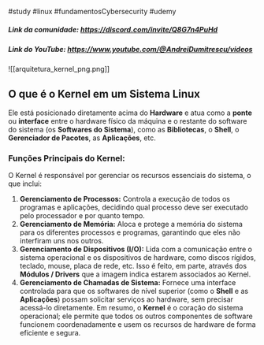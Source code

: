 #study #linux #fundamentosCybersecurity #udemy
##### Link da comunidade: https://discord.com/invite/Q8G7n4PuHd

##### Link do YouTube: https://www.youtube.com/@AndreiDumitrescu/videos

![[arquitetura_kernel_png.png]]
## O que é o Kernel em um Sistema Linux

Ele está posicionado diretamente acima do **Hardware** e atua como a **ponte** ou **interface** entre o hardware físico da máquina e o restante do software do sistema (os **Softwares do Sistema**), como as **Bibliotecas**, o **Shell**, o **Gerenciador de Pacotes**, as **Aplicações**, etc.
### Funções Principais do Kernel:
O Kernel é responsável por gerenciar os recursos essenciais do sistema, o que inclui:
1. **Gerenciamento de Processos:** Controla a execução de todos os programas e aplicações, decidindo qual processo deve ser executado pelo processador e por quanto tempo.
2. **Gerenciamento de Memória:** Aloca e protege a memória do sistema para os diferentes processos e programas, garantindo que eles não interfiram uns nos outros.
3. **Gerenciamento de Dispositivos (I/O):** Lida com a comunicação entre o sistema operacional e os dispositivos de hardware, como discos rígidos, teclado, mouse, placa de rede, etc. Isso é feito, em parte, através dos **Módulos / Drivers** que a imagem indica estarem associados ao Kernel.
4. **Gerenciamento de Chamadas de Sistema:** Fornece uma interface controlada para que os softwares de nível superior (como o **Shell** e as **Aplicações**) possam solicitar serviços ao hardware, sem precisar acessá-lo diretamente.
Em resumo, o **Kernel** é o coração do sistema operacional; ele permite que todos os outros componentes de software funcionem coordenadamente e usem os recursos de hardware de forma eficiente e segura.